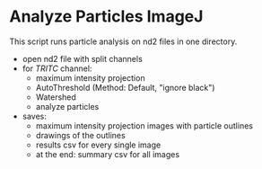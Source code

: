 # Analyze Particles ImageJ

This script runs particle analysis on nd2 files in one directory.

* open nd2 file with split channels
* for *TRITC* channel:
    * maximum intensity projection
    * AutoThreshold (Method: Default, "ignore black")
    * Watershed
    * analyze particles
* saves:
    * maximum intensity projection images with particle outlines
    * drawings of the outlines
    * results csv for every single image
    * at the end: summary csv for all images
